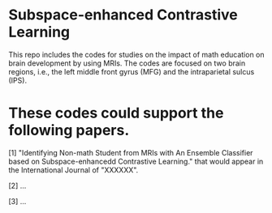# Subspace-enhanced Contrastive Learning

This repo includes the codes for studies on the impact of math education on brain development by using MRIs. The codes are focused on two brain regions, i.e., the left middle front gyrus (MFG) and the intraparietal sulcus (IPS). 

# These codes could support the following papers.
[1] "Identifying Non-math Student from MRIs with An Ensemble Classifier based on Subspace-enhancedd Contrastive Learning." that would appear in the International Journal of "XXXXXX".

[2] ...

[3] ...

